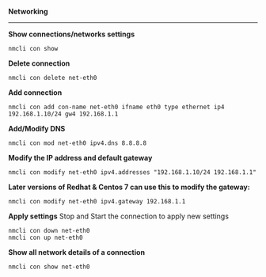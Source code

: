 **Networking**

---

**Show connections/networks settings**
```
nmcli con show
```

**Delete connection**
```
nmcli con delete net-eth0
```

**Add connection**
```
nmcli con add con-name net-eth0 ifname eth0 type ethernet ip4 192.168.1.10/24 gw4 192.168.1.1
```

**Add/Modify DNS**
```
nmcli con mod net-eth0 ipv4.dns 8.8.8.8
```

**Modify the IP address and default gateway**
```
nmcli con modify net-eth0 ipv4.addresses "192.168.1.10/24 192.168.1.1"
```

**Later versions of Redhat & Centos 7 can use this to modify the gateway:**
```
nmcli con modify net-eth0 ipv4.gateway 192.168.1.1
```

**Apply settings**
Stop and Start the connection to apply new settings
```
nmcli con down net-eth0
nmcli con up net-eth0
```

**Show all network details of a connection**
```
nmcli con show net-eth0
```
